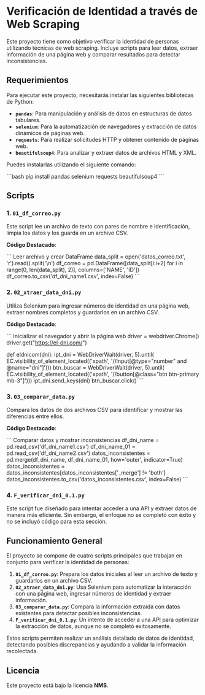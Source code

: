 # Verificación de Identidad a través de Web Scraping

Este proyecto tiene como objetivo verificar la identidad de personas utilizando técnicas de web scraping. Incluye scripts para leer datos, extraer información de una página web y comparar resultados para detectar inconsistencias.

## Requerimientos

Para ejecutar este proyecto, necesitarás instalar las siguientes bibliotecas de Python:

- **`pandas`**: Para manipulación y análisis de datos en estructuras de datos tabulares.
- **`selenium`**: Para la automatización de navegadores y extracción de datos dinámicos de páginas web.
- **`requests`**: Para realizar solicitudes HTTP y obtener contenido de páginas web.
- **`beautifulsoup4`**: Para analizar y extraer datos de archivos HTML y XML.

Puedes instalarlas utilizando el siguiente comando:

´´´bash
pip install pandas selenium requests beautifulsoup4
´´´

## Scripts

### 1. `01_df_correo.py`

Este script lee un archivo de texto con pares de nombre e identificación, limpia los datos y los guarda en un archivo CSV.

**Código Destacado**:

´´´ Leer archivo y crear DataFrame
data_split = open('datos_correo.txt', 'r').read().split('\n')
df_correo = pd.DataFrame([data_split[i:i+2] for i in range(0, len(data_split), 2)], columns=['NAME', 'ID'])
df_correo.to_csv('df_dni_name1.csv', index=False)
´´´

### 2. `02_xtraer_data_dni.py`

Utiliza Selenium para ingresar números de identidad en una página web, extraer nombres completos y guardarlos en un archivo CSV.

**Código Destacado**:

´´´ Inicializar el navegador y abrir la página web
driver = webdriver.Chrome()
driver.get("https://el-dni.com/")

def eldnicom(dni):
    ipt_dni = WebDriverWait(driver, 5).until(
        EC.visibility_of_element_located(('xpath', '//input[@type="number" and @name="dni"]')))
    btn_buscar = WebDriverWait(driver, 5).until(
        EC.visibility_of_element_located(('xpath', '//button[@class="btn btn-primary mb-3"]')))
    ipt_dni.send_keys(dni)
    btn_buscar.click()
´´´
    
### 3. `03_comparar_data.py`

Compara los datos de dos archivos CSV para identificar y mostrar las diferencias entre ellos.

**Código Destacado**:

´´´ Comparar datos y mostrar inconsistencias
df_dni_name = pd.read_csv('df_dni_name1.csv')
df_dni_name_01 = pd.read_csv('df_dni_name2.csv')
datos_inconsistentes = pd.merge(df_dni_name, df_dni_name_01, how='outer', indicator=True)
datos_inconsistentes = datos_inconsistentes[datos_inconsistentes['_merge'] != 'both']
datos_inconsistentes.to_csv('datos_inconsistentes.csv', index=False)
´´´

### 4. `F_verificar_dni_0.1.py`

Este script fue diseñado para intentar acceder a una API y extraer datos de manera más eficiente. Sin embargo, el enfoque no se completó con éxito y no se incluyó código para esta sección.

## Funcionamiento General

El proyecto se compone de cuatro scripts principales que trabajan en conjunto para verificar la identidad de personas:

1. **`01_df_correo.py`**: Prepara los datos iniciales al leer un archivo de texto y guardarlos en un archivo CSV.
2. **`02_xtraer_data_dni.py`**: Usa Selenium para automatizar la interacción con una página web, ingresar números de identidad y extraer información.
3. **`03_comparar_data.py`**: Compara la información extraída con datos existentes para detectar posibles inconsistencias.
4. **`F_verificar_dni_0.1.py`**: Un intento de acceder a una API para optimizar la extracción de datos, aunque no se completó exitosamente.

Estos scripts permiten realizar un análisis detallado de datos de identidad, detectando posibles discrepancias y ayudando a validar la información recolectada.

## Licencia

Este proyecto está bajo la licencia **NMS**.
